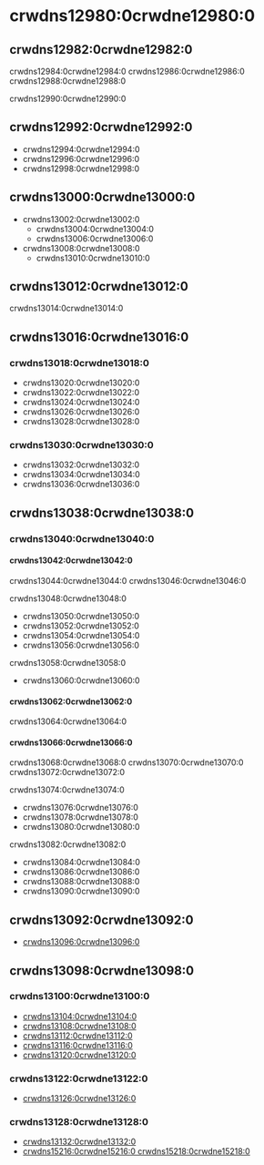 # crwdns12980:0crwdne12980:0
## crwdns12982:0crwdne12982:0
crwdns12984:0crwdne12984:0 crwdns12986:0crwdne12986:0 crwdns12988:0crwdne12988:0

crwdns12990:0crwdne12990:0

## crwdns12992:0crwdne12992:0
- crwdns12994:0crwdne12994:0
- crwdns12996:0crwdne12996:0
- crwdns12998:0crwdne12998:0

## crwdns13000:0crwdne13000:0
- crwdns13002:0crwdne13002:0
  - crwdns13004:0crwdne13004:0
  - crwdns13006:0crwdne13006:0
- crwdns13008:0crwdne13008:0
  - crwdns13010:0crwdne13010:0

## crwdns13012:0crwdne13012:0
crwdns13014:0crwdne13014:0

## crwdns13016:0crwdne13016:0
### crwdns13018:0crwdne13018:0
- crwdns13020:0crwdne13020:0
- crwdns13022:0crwdne13022:0
- crwdns13024:0crwdne13024:0
- crwdns13026:0crwdne13026:0
- crwdns13028:0crwdne13028:0

### crwdns13030:0crwdne13030:0
- crwdns13032:0crwdne13032:0
- crwdns13034:0crwdne13034:0
- crwdns13036:0crwdne13036:0

## crwdns13038:0crwdne13038:0
### crwdns13040:0crwdne13040:0
#### crwdns13042:0crwdne13042:0
crwdns13044:0crwdne13044:0 crwdns13046:0crwdne13046:0

crwdns13048:0crwdne13048:0
- crwdns13050:0crwdne13050:0
- crwdns13052:0crwdne13052:0
- crwdns13054:0crwdne13054:0
- crwdns13056:0crwdne13056:0

crwdns13058:0crwdne13058:0
- crwdns13060:0crwdne13060:0

#### crwdns13062:0crwdne13062:0
crwdns13064:0crwdne13064:0

#### crwdns13066:0crwdne13066:0
crwdns13068:0crwdne13068:0 crwdns13070:0crwdne13070:0 crwdns13072:0crwdne13072:0

crwdns13074:0crwdne13074:0
- crwdns13076:0crwdne13076:0
- crwdns13078:0crwdne13078:0
- crwdns13080:0crwdne13080:0

crwdns13082:0crwdne13082:0
- crwdns13084:0crwdne13084:0
- crwdns13086:0crwdne13086:0
- crwdns13088:0crwdne13088:0
- crwdns13090:0crwdne13090:0

## crwdns13092:0crwdne13092:0
- [crwdns13096:0crwdne13096:0](crwdns13094:0crwdne13094:0)

## crwdns13098:0crwdne13098:0
### crwdns13100:0crwdne13100:0
- [crwdns13104:0crwdne13104:0](crwdns13102:0crwdne13102:0)
- [crwdns13108:0crwdne13108:0](crwdns13106:0crwdne13106:0)
- [crwdns13112:0crwdne13112:0](crwdns13110:0crwdne13110:0)
- [crwdns13116:0crwdne13116:0](crwdns13114:0crwdne13114:0)
- [crwdns13120:0crwdne13120:0](crwdns13118:0crwdne13118:0)

### crwdns13122:0crwdne13122:0
- [crwdns13126:0crwdne13126:0](crwdns13124:0crwdne13124:0)

### crwdns13128:0crwdne13128:0
- [crwdns13132:0crwdne13132:0](crwdns13130:0crwdne13130:0)
- [crwdns15216:0crwdne15216:0 crwdns15218:0crwdne15218:0](crwdns15214:0crwdne15214:0)
